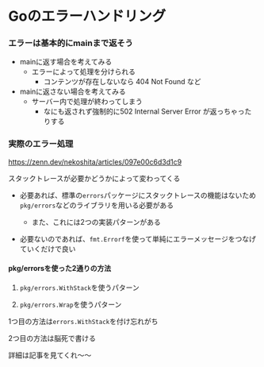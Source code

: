 # Goのエラーハンドリング



### エラーは基本的にmainまで返そう

- mainに返す場合を考えてみる
  - エラーによって処理を分けられる
    - コンテンツが存在しないなら 404 Not Found など
- mainに返さない場合を考えてみる
  - サーバー内で処理が終わってしまう
    - なにも返されず強制的に502 Internal Server Error が返っちゃったりする



### 実際のエラー処理

https://zenn.dev/nekoshita/articles/097e00c6d3d1c9



スタックトレースが必要かどうかによって変わってくる

- 必要あれば、標準の`errors`パッケージにスタックトレースの機能はないため`pkg/errors`などのライブラリを用いる必要がある
  - また、これには2つの実装パターンがある

- 必要ないのであれば、`fmt.Errorf`を使って単純にエラーメッセージをつなげていくだけで良い



#### pkg/errorsを使った2通りの方法

1. `pkg/errors.WithStack`を使うパターン

2. `pkg/errors.Wrap`を使うパターン



1つ目の方法は`errors.WithStack`を付け忘れがち

2つ目の方法は脳死で書ける



詳細は記事を見てくれ～～

